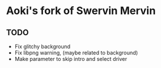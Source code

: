 # Aoki's fork of Swervin Mervin

## TODO
- Fix glitchy background
- Fix libpng warning, (maybe related to background)
- Make parameter to skip intro and select driver
